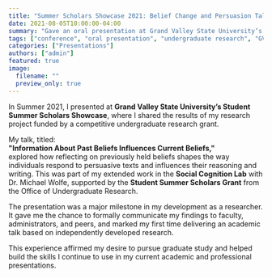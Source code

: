 ```yaml
---
title: "Summer Scholars Showcase 2021: Belief Change and Persuasion Talk at GVSU"
date: 2021-08-05T10:00:00-04:00
summary: "Gave an oral presentation at Grand Valley State University’s Summer Scholars Showcase on how belief revision impacts reasoning and writing."
tags: ["conference", "oral presentation", "undergraduate research", "GVSU"]
categories: ["Presentations"]
authors: ["admin"]
featured: true
image:
  filename: ""
  preview_only: true
---
```


In Summer 2021, I presented at **Grand Valley State University’s Student Summer Scholars Showcase**, where I shared the results of my research project funded by a competitive undergraduate research grant.

My talk, titled:  
**"Information About Past Beliefs Influences Current Beliefs,"**  
explored how reflecting on previously held beliefs shapes the way individuals respond to persuasive texts and influences their reasoning and writing. This was part of my extended work in the **Social Cognition Lab** with Dr. Michael Wolfe, supported by the **Student Summer Scholars Grant** from the Office of Undergraduate Research.

The presentation was a major milestone in my development as a researcher. It gave me the chance to formally communicate my findings to faculty, administrators, and peers, and marked my first time delivering an academic talk based on independently developed research.

This experience affirmed my desire to pursue graduate study and helped build the skills I continue to use in my current academic and professional presentations.